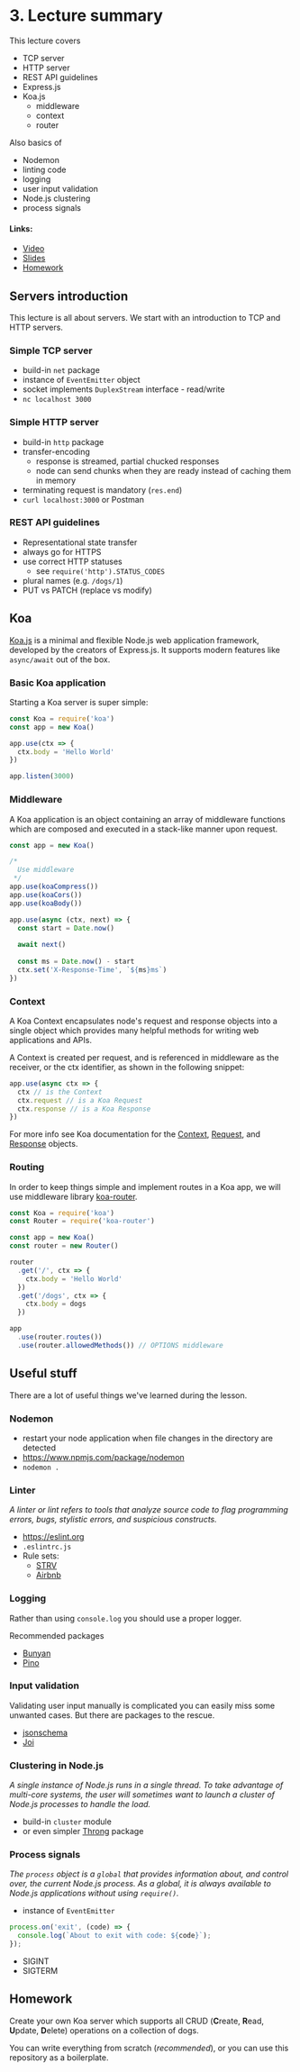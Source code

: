 # 3. Lecture summary

This lecture covers
- TCP server
- HTTP server
- REST API guidelines
- Express.js
- Koa.js
  - middleware
  - context
  - router
 
Also basics of
- Nodemon
- linting code
- logging
- user input validation
- Node.js clustering
- process signals

#### Links:
- [Video](https://youtu.be/RZpM9_ihsJk)
- [Slides](https://docs.google.com/presentation/d/1rJOtXGaKL2s90MJCfhjr52E_fab8ww-4PDHFufu1n_Y/edit?usp=sharing)
- [Homework](#homework)

## Servers introduction

This lecture is all about servers. We start with an introduction to TCP and HTTP servers.

### Simple TCP server
- build-in `net` package
- instance of `EventEmitter` object
- socket implements `DuplexStream` interface - read/write
- `nc localhost 3000`

### Simple HTTP server
- build-in `http` package
- transfer-encoding
  - response is streamed, partial chucked responses
  - node can send chunks when they are ready instead of caching them in memory
- terminating request is mandatory (`res.end`)
- `curl localhost:3000` or Postman

### REST API guidelines
- Representational state transfer
- always go for HTTPS
- use correct HTTP statuses
  - see `require('http').STATUS_CODES`
- plural names (e.g. `/dogs/1`)
- PUT vs PATCH (replace vs modify)

## Koa
[Koa.js](https://koajs.com) is a minimal and flexible Node.js web application framework, developed by the creators of Express.js. It supports modern features like `async/await` out of the box.

### Basic Koa application
Starting a Koa server is super simple:
```js
const Koa = require('koa')
const app = new Koa()

app.use(ctx => {
  ctx.body = 'Hello World'
})

app.listen(3000)
```

### Middleware
A Koa application is an object containing an array of middleware functions which are composed and executed in a stack-like manner upon request.

```js
const app = new Koa()

/*
  Use middleware
 */
app.use(koaCompress())
app.use(koaCors())
app.use(koaBody())

app.use(async (ctx, next) => {
  const start = Date.now()
  
  await next()
  
  const ms = Date.now() - start
  ctx.set('X-Response-Time', `${ms}ms`)
})
```

### Context
A Koa Context encapsulates node's request and response objects into a single object which provides many helpful methods for writing web applications and APIs.

A Context is created per request, and is referenced in middleware as the receiver, or the ctx identifier, as shown in the following snippet:

```js
app.use(async ctx => {
  ctx // is the Context
  ctx.request // is a Koa Request
  ctx.response // is a Koa Response
})
```

For more info see Koa documentation for the [Context](https://koajs.com/#context), [Request](https://koajs.com/#request), and [Response](https://koajs.com/#response) objects.

### Routing
In order to keep things simple and implement routes in a Koa app, we will use middleware library [koa-router](https://github.com/alexmingoia/koa-router).

```js
const Koa = require('koa')
const Router = require('koa-router')

const app = new Koa()
const router = new Router()

router
  .get('/', ctx => {
    ctx.body = 'Hello World'
  })
  .get('/dogs', ctx => {
    ctx.body = dogs
  })

app
  .use(router.routes())
  .use(router.allowedMethods()) // OPTIONS middleware
```

## Useful stuff
There are a lot of useful things we've learned during the lesson.

### Nodemon
- restart your node application when file changes in the directory are detected
- https://www.npmjs.com/package/nodemon
- `nodemon .`

### Linter
_A linter or lint refers to tools that analyze source code to flag programming errors, bugs, stylistic errors, and suspicious constructs._

- https://eslint.org
- `.eslintrc.js`
- Rule sets:
  - [STRV](https://www.npmjs.com/package/@strv/eslint-config-javascript)
  - [Airbnb](https://www.npmjs.com/package/eslint-config-airbnb-base)
    
### Logging
Rather than using `console.log` you should use a proper logger.

Recommended packages
- [Bunyan](https://www.npmjs.com/package/bunyan)
- [Pino](https://www.npmjs.com/package/pino)
    
### Input validation
Validating user input manually is complicated you can easily miss some unwanted cases. But there are packages to the rescue.

- [jsonschema](https://www.npmjs.com/package/jsonschema)
- [Joi](https://www.npmjs.com/package/joi)

### Clustering in Node.js
_A single instance of Node.js runs in a single thread. To take advantage of multi-core systems, the user will sometimes want to launch a cluster of Node.js processes to handle the load._

- build-in `cluster` module
- or even simpler [Throng](https://www.npmjs.com/package/throng) package

### Process signals
_The `process` object is a `global` that provides information about, and control over, the current Node.js process. As a global, it is always available to Node.js applications without using `require()`._

- instance of `EventEmitter`
```js
process.on('exit', (code) => {
  console.log(`About to exit with code: ${code}`);
});
```

- SIGINT
- SIGTERM

## Homework
Create your own Koa server which supports all CRUD (**C**reate, **R**ead, **U**pdate, **D**elete) operations on a collection of dogs.

You can write everything from scratch (_recommended_), or you can use this repository as a boilerplate.
